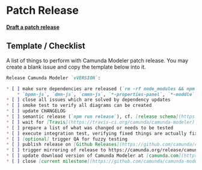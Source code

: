 # Patch Release

__[Draft a patch release](https://github.com/camunda/camunda-modeler/issues/new?title=Release%20Camunda%20Modeler%20vVERSION&body=Release%20Camunda%20Modeler%20%60vVERSION%60%3A%0A%0A%2A%20%5B%20%5D%20make%20sure%20dependencies%20are%20released%20%28%60rm%20-rf%20node_modules%20%26%26%20npm%20i%20%26%26%20npm%20run%20all%60%20works%29%0A%20%20%20%20%2A%20%60bpmn-js%60%2C%20%60dmn-js%60%2C%20%60cmmn-js%60%2C%20%60%2A-properties-panel%60%2C%20%60%2A-moddle%60%2C%20...%0A%2A%20%5B%20%5D%20close%20all%20issues%20which%20are%20solved%20by%20dependency%20updates%0A%2A%20%5B%20%5D%20smoke%20test%20to%20verify%20all%20diagrams%20can%20be%20created%0A%2A%20%5B%20%5D%20update%20CHANGELOG%0A%2A%20%5B%20%5D%20semantic%20release%20%28%60npm%20run%20release%60%29%2C%20cf.%20%5Brelease%20schema%5D%28https%3A%2F%2Fgithub.com%2Fbpmn-io%2Finternal-docs%2Ftree%2Fmaster%2Frelease-schema%29%0A%2A%20%5B%20%5D%20wait%20for%20%5BTravis%5D%28https%3A%2F%2Ftravis-ci.org%2Fcamunda%2Fcamunda-modeler%29%20to%20build%20the%20release%0A%2A%20%5B%20%5D%20prepare%20a%20list%20of%20what%20was%20changed%20or%20needs%20to%20be%20tested%0A%2A%20%5B%20%5D%20execute%20integration%20test%2C%20verifying%20fixed%20things%20are%20actually%20fixed%0A%2A%20%5B%20%5D%20%5Boptional%5D%20trigger%20QA%20for%20fuzzy%20testing%0A%2A%20%5B%20%5D%20publish%20release%20on%20%5BGithub%20Releases%5D%28https%3A%2F%2Fgithub.com%2Fcamunda%2Fcamunda-modeler%2Freleases%29%0A%2A%20%5B%20%5D%20trigger%20mirroring%20of%20release%20to%20https%3A%2F%2Fcamunda.org%2Frelease%2Fcamunda-modeler%2F%20via%20%5BJenkins%5D%28https%3A%2F%2Fci.cambpm.camunda.cloud%2Fjob%2Fsideprojects%2Fjob%2Fcamunda-modeler-desktop-RELEASE%2Fbuild%3Fdelay%3D0sec%29%0A%2A%20%5B%20%5D%20update%20download%20version%20of%20Camunda%20Modeler%20at%20%5Bcamunda.com%5D%28https%3A%2F%2Fgithub.com%2Fcamunda%2Fcamunda.com-new%2Fblob%2Flive%2Fdata%2Freleases.json%29%0A%2A%20%5B%20%5D%20close%20%5Bcurrent%20milestone%5D%28https%3A%2F%2Fgithub.com%2Fcamunda%2Fcamunda-modeler%2Fmilestones%29&labels=release)__

## Template / Checklist

A list of things to perform with Camunda Modeler patch release. You may create a blank issue and copy the template below into it.

```markdown
Release Camunda Modeler `vVERSION`:

* [ ] make sure dependencies are released (`rm -rf node_modules && npm i && npm run all` works)
    * `bpmn-js`, `dmn-js`, `cmmn-js`, `*-properties-panel`, `*-moddle`, ...
* [ ] close all issues which are solved by dependency updates
* [ ] smoke test to verify all diagrams can be created
* [ ] update CHANGELOG
* [ ] semantic release (`npm run release`), cf. [release schema](https://github.com/bpmn-io/internal-docs/tree/master/release-schema)
* [ ] wait for [Travis](https://travis-ci.org/camunda/camunda-modeler) to build the release
* [ ] prepare a list of what was changed or needs to be tested
* [ ] execute integration test, verifying fixed things are actually fixed
* [ ] [optional] trigger QA for fuzzy testing
* [ ] publish release on [Github Releases](https://github.com/camunda/camunda-modeler/releases)
* [ ] trigger mirroring of release to https://camunda.org/release/camunda-modeler/ via [Jenkins](https://ci.cambpm.camunda.cloud/job/sideprojects/job/camunda-modeler-desktop-RELEASE/build?delay=0sec)
* [ ] update download version of Camunda Modeler at [camunda.com](https://github.com/camunda/camunda.com-new/blob/live/data/releases.json)
* [ ] close [current milestone](https://github.com/camunda/camunda-modeler/milestones)
```
